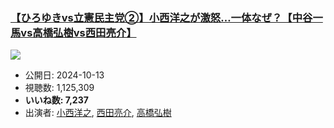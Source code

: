 ### [【ひろゆきvs立憲民主党②】小西洋之が激怒…一体なぜ？【中谷一馬vs高橋弘樹vs西田亮介】](https://www.youtube.com/watch?v=jfuZDsUN4JY)
[![](https://img.youtube.com/vi/jfuZDsUN4JY/sddefault.jpg)](https://www.youtube.com/watch?v=jfuZDsUN4JY)
-   公開日: 2024-10-13
-   視聴数: 1,125,309
-   **いいね数: 7,237**
-   出演者: [小西洋之](/rehacq_fan/people/小西洋之 "wikilink"), [西田亮介](/rehacq_fan/people/西田亮介 "wikilink"), [高橋弘樹](/rehacq_fan/people/高橋弘樹 "wikilink")
